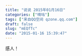 ```yaml
---
title: "说说 2015年01月16日"
categories: ["嘀咕"]
tags: ["来自QQ空间 qzone.qq.com"]
draft: false
slug: "mEQfTc"
date: "2015-01-16 15:39:47"
---
```


感人！
